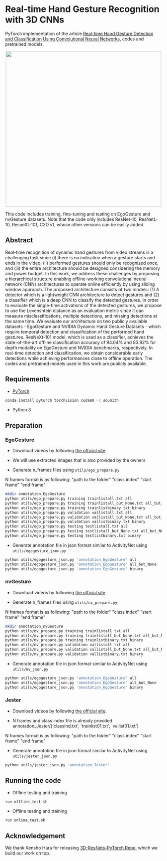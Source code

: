 # Real-time Hand Gesture Recognition with 3D CNNs
PyTorch implementation of the article [Real-time Hand Gesture Detection and Classification Using Convolutional Neural Networks](https://arxiv.org/abs/1901.10323), codes and pretrained models.

<p align="center">
<img  src="https://media.giphy.com/media/9M3aPvPOVxSQmYGv8p/giphy.gif" width = 500 />
</p>
This code includes training, fine-tuning and testing on EgoGesture and nvGesture datasets.  
Note that the code only includes ResNet-10, ResNetL-10, ResneXt-101, C3D v1, whose other versions can be easily added.

## Abstract
Real-time recognition of dynamic hand gestures from video streams is a challenging task since (i) 
there is no indication when a gesture starts and ends in the video, (ii) performed gestures should 
only be recognized once, and (iii) the entire architecture should be designed considering the memory 
and power budget. In this work, we address these challenges by proposing a hierarchical structure 
enabling offline-working convolutional neural network (CNN) architectures to operate online efficiently
by using sliding window approach. The proposed architecture consists of two models: (1) A detector which 
is a lightweight CNN architecture to detect gestures and (2) a classifier which is a deep CNN to classify 
the detected gestures. In order to evaluate the single-time activations of the detected gestures, we propose
to use the Levenshtein distance as an evaluation metric since it can measure misclassifications, multiple detections,
and missing detections at the same time. We evaluate our architecture on two publicly available datasets - EgoGesture
and NVIDIA Dynamic Hand Gesture Datasets - which require temporal detection and classification of the performed hand gestures.
ResNeXt-101 model, which is used as a classifier, achieves the state-of-the-art offline classification accuracy of 94.04% and 
83.82% for depth modality on EgoGesture and NVIDIA benchmarks, respectively. In real-time detection and classification,
we obtain considerable early detections while achieving performances close to offline operation. The codes and pretrained models used in this work are publicly available. 



## Requirements

* [PyTorch](http://pytorch.org/)

```bash
conda install pytorch torchvision cuda80 -c soumith
```

* Python 3

## Preparation

### EgoGesture

* Download videos by following [the official site](http://www.nlpr.ia.ac.cn/iva/yfzhang/datasets/egogesture.html).
* We will use extracted images that is also provided by the owners

* Generate n_frames files using ```utils/ego_prepare.py``` 

N frames format is as following: "path to the folder" "class index" "start frame" "end frame"

```bash
mkdir annotation_EgoGesture
python utils/ego_prepare.py training trainlistall.txt all
python utils/ego_prepare.py training trainlistall_but_None.txt all_but_None
python utils/ego_prepare.py training trainlistbinary.txt binary
python utils/ego_prepare.py validation vallistall.txt all
python utils/ego_prepare.py validation vallistall_but_None.txt all_but_None
python utils/ego_prepare.py validation vallistbinary.txt binary
python utils/ego_prepare.py testing testlistall.txt all
python utils/ego_prepare.py testing testlistall_but_None.txt all_but_None
python utils/ego_prepare.py testing testlistbinary.txt binary
```

* Generate annotation file in json format similar to ActivityNet using ```utils/egogesture_json.py```

```bash
python utils/egogesture_json.py 'annotation_EgoGesture' all
python utils/egogesture_json.py 'annotation_EgoGesture' all_but_None
python utils/egogesture_json.py 'annotation_EgoGesture' binary
```

### nvGesture

* Download videos by following [the official site](https://research.nvidia.com/publication/online-detection-and-classification-dynamic-hand-gestures-recurrent-3d-convolutional).

* Generate n_frames files using ```utils/nv_prepare.py``` 

N frames format is as following: "path to the folder" "class index" "start frame" "end frame"

```bash
mkdir annotation_nvGesture
python utils/nv_prepare.py training trainlistall.txt all
python utils/nv_prepare.py training trainlistall_but_None.txt all_but_None
python utils/nv_prepare.py training trainlistbinary.txt binary
python utils/nv_prepare.py validation vallistall.txt all
python utils/nv_prepare.py validation vallistall_but_None.txt all_but_None
python utils/nv_prepare.py validation vallistbinary.txt binary
```

* Generate annotation file in json format similar to ActivityNet using ```utils/nv_json.py```

```bash
python utils/egogesture_json.py 'annotation_EgoGesture' all
python utils/egogesture_json.py 'annotation_EgoGesture' all_but_None
python utils/egogesture_json.py 'annotation_EgoGesture' binary
```

### Jester

* Download videos by following [the official site](https://20bn.com/datasets/jester).

* N frames and class index  file is already provided annotation_Jester/{'classInd.txt', 'trainlist01.txt', 'vallist01.txt'}

N frames format is as following: "path to the folder" "class index" "start frame" "end frame"

* Generate annotation file in json format similar to ActivityNet using ```utils/jester_json.py```

```bash
python utils/jester_json.py 'annotation_Jester'
```


## Running the code
* Offline testing and training
```bash
run offline_test.sh
```

* Offline testing and training
```bash
run online_test.sh
```
## Acknowledgement
We thank Kensho Hara for releasing [3D-ResNets-PyTorch Repo](https://github.com/kenshohara/3D-ResNets-PyTorch), which we build our work on top. 
